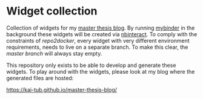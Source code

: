# Widget collection
Collection of widgets for my [master thesis blog](https://kai-tub.github.io/master-thesis-blog/).
By running [mybinder](https://mybinder.org/) in the background these widgets will be created via [nbinteract](https://www.nbinteract.com/).
To comply with the constraints of *repo2docker*, every widget with very different environment requirements, needs to live on a separate
branch. To make this clear, the *master branch* will always stay empty.

This repository only exists to be able to develop and generate these widgets.
To play around with the widgets, please look at my blog where the generated files are hosted: 

https://kai-tub.github.io/master-thesis-blog/
